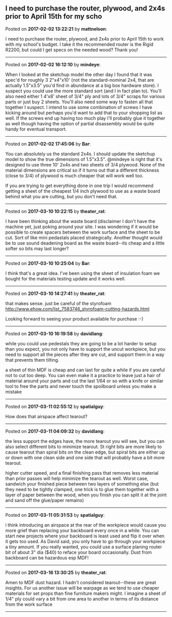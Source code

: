 ## I need to purchase the router, plywood, and 2x4s prior to April 15th for my scho
Posted on **2017-02-02 13:22:21** by **mattnelson**:

I need to purchase the router, plywood, and 2x4s prior to April 15th to work with my school's budget.  I take it the recommended router is the Rigid R2200, but could I get specs on the needed wood?  Thank you!

---

Posted on **2017-02-02 16:12:10** by **mindeye**:

When I looked at the sketchup model the other day I found that it was spec'd for roughly 3 2"x4"x10' (not the standard-nominal 2x4, that are actually 1.5"x3.5" you'd find in abundance at a big box hardware store). I suspect you could use the more standard sort (and I in fact plan to). You'll also need either 1 4'x8' sheet of 3/4" ply and lots of 3/4" scraps for various parts or just buy 2 sheets. You'll also need some way to fasten all that together I suspect. I intend to use some combination of screws I have kicking around but perhaps you'd want to add that to your shopping list as well. If the screws end up having too much play I'll probably glue it together as well though having the option of partial disassembly would be quite handy for eventual transport.

---

Posted on **2017-02-02 17:45:06** by **Bar**:

You can absolutely us the standard 2x4s. I should update the sketchup model to show the true dimensions of 1.5"x3.5". @mindeye is right that it's designed to use three 10' 2x4s and two sheets of 3/4 plywood. None of the material dimensions are critical so if it turns out that a different thickness (close to 3/4) of plywood is much cheaper that will work well too.

If you are trying to get everything done in one trip I would recommend getting a sheet of the cheapest 1/4 inch plywood to use as a waste board behind what you are cutting, but you don't need that.

---

Posted on **2017-03-10 10:22:15** by **theater_rat**:

I have been thinking about the waste board (disclaimer I don't have the machine yet, just poking around your site. I was wondering if it would be possible to create spacers between the work surface and the sheet to be cut. Sort of like mini pedastals placed strategically. 
Another thought would be to use sound deadening board as the waste board--its cheap and a little softer so bits may last longer?

---

Posted on **2017-03-10 10:25:04** by **Bar**:

I think that's a great idea. I've been using the sheet of insulation foam we bought for the materials testing update and it works well.

---

Posted on **2017-03-10 14:27:41** by **theater_rat**:

that makes sense. just be careful of the styrofoam 
http://www.ehow.com/list_7583746_styrofoam-cutting-hazards.html

Looking forward to seeing your product available for purchase :-)

---

Posted on **2017-03-10 16:19:58** by **davidlang**:

while you could use pedestals they are going to be a lot harder to setup than you expect, you not only have to support the uncut workpiece, but you need to support all the pieces after they are cut, and support them in a way that prevents them tilting.

a sheet of thin MDF is cheap and can last for quite a while if you are careful not to cut too deep. You can even make it a practice to leave just a hair of material around your parts and cut the last 1/64 or so with a knife or similar tool to free the parts and never touch the spoilboard unless you make a mistake

---

Posted on **2017-03-11 02:55:12** by **spatialguy**:

How does that airspace affect tearout?

---

Posted on **2017-03-11 04:09:32** by **davidlang**:

the less support the edges have, the more tearout you will see, but you can also select different bits to minimize tearout. St right bits are more likely to cause tearout than spiral bits on the clean edge, but spiral bits are either up or down with one clean side and one side that will probably have a bit more tearout.

higher cutter speed, and a final finishing pass that removes less material than prior passes will help minimize the tearout as well. Worst case, sandwich your finished piece between two layers of something else (but they need to be tightly clamped, one trick is to glue them together with a layer of paper between the wood, when you finish you can split it at the joint and sand off the glue/paper remains)

---

Posted on **2017-03-11 05:31:53** by **spatialguy**:

i think introducing an airspace at the rear of the workpiece would cause you more grief than replacing your backboard every once in a while. You can start new projects where your backboard is least used and flip it over when it gets too used. As David said, you only have to go through your workpiece a tiny amount. If you really wanted, you could use a surface planing router bit of about 3" dia ($40) to reface your board occasionally. Dust from backboard can be hazardous esp MDF!

---

Posted on **2017-03-16 13:30:25** by **theater_rat**:

Amen to MDF dust hazard. 
I hadn't considered tearout--these are great insights. For us another issue will be warpage as we tend to use cheaper materials for set props than fine furniture makers might. I imagine a sheet of 1/4" ply could vary a bit from one area to another in terms of its distance from the work surface

---

